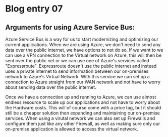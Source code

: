 # Blog entry 07 



## Arguments for using Azure Service Bus:

Azure Service Bus is a way for us to start modernizing and optimizing our current applications. When we are using Azure, we don't need to send any data over the public internet, we have options to not do so. If we want to we can use a VPN connection to the Virtual network on Azure, this will then be sent over the public net or we can use one of Azure's services called "Expressroute". Expressroute doesn't use the public internet and instead uses a private internet to send information between our on-premises network to Azure's Virtual Network. With this service we can set up a connection to Azure straight from our WAN network and not have to worry about sending data over the public internet. 

Once we have a connection up and running to Azure, we can use almost endless resource to scale up our applications and not have to worry about the Hardware costs. This will of course come with a price tag, but it should still be a cheaper solution then expanding and maintaining our on-premise services. When using a virutal network we can also set up Firewalls and configure them just like any other Firewall, as well as making sure only our on-premise application is allowed to access the virtual network. 

